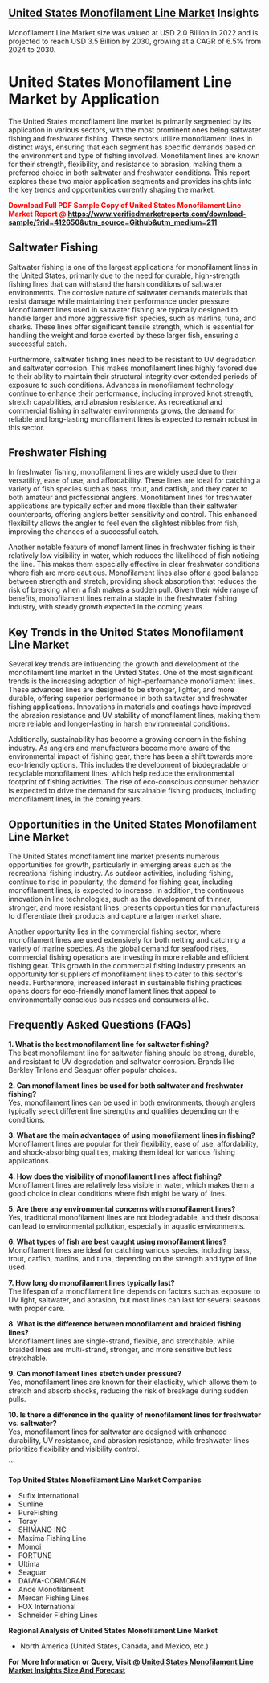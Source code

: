 <h2><a href="https://www.verifiedmarketreports.com/download-sample/?rid=412650&amp;utm_source=Github&amp;utm_medium=211" target="_blank">United States Monofilament Line Market</a> Insights</h2><p>Monofilament Line Market size was valued at USD 2.0 Billion in 2022 and is projected to reach USD 3.5 Billion by 2030, growing at a CAGR of 6.5% from 2024 to 2030.</p><p><h1>United States Monofilament Line Market by Application</h1><p>The United States monofilament line market is primarily segmented by its application in various sectors, with the most prominent ones being saltwater fishing and freshwater fishing. These sectors utilize monofilament lines in distinct ways, ensuring that each segment has specific demands based on the environment and type of fishing involved. Monofilament lines are known for their strength, flexibility, and resistance to abrasion, making them a preferred choice in both saltwater and freshwater conditions. This report explores these two major application segments and provides insights into the key trends and opportunities currently shaping the market.</p><p><strong><p><span class=""><span style="color: #ff0000;"><strong>Download Full PDF Sample Copy of United States Monofilament Line Market Report</strong> @ </span><a href="https://www.verifiedmarketreports.com/download-sample/?rid=412650&amp;utm_source=Github&amp;utm_medium=211" target="_blank">https://www.verifiedmarketreports.com/download-sample/?rid=412650&amp;utm_source=Github&amp;utm_medium=211</a></span></p></strong></p><h2>Saltwater Fishing</h2><p>Saltwater fishing is one of the largest applications for monofilament lines in the United States, primarily due to the need for durable, high-strength fishing lines that can withstand the harsh conditions of saltwater environments. The corrosive nature of saltwater demands materials that resist damage while maintaining their performance under pressure. Monofilament lines used in saltwater fishing are typically designed to handle larger and more aggressive fish species, such as marlins, tuna, and sharks. These lines offer significant tensile strength, which is essential for handling the weight and force exerted by these larger fish, ensuring a successful catch.</p><p>Furthermore, saltwater fishing lines need to be resistant to UV degradation and saltwater corrosion. This makes monofilament lines highly favored due to their ability to maintain their structural integrity over extended periods of exposure to such conditions. Advances in monofilament technology continue to enhance their performance, including improved knot strength, stretch capabilities, and abrasion resistance. As recreational and commercial fishing in saltwater environments grows, the demand for reliable and long-lasting monofilament lines is expected to remain robust in this sector.</p><h2>Freshwater Fishing</h2><p>In freshwater fishing, monofilament lines are widely used due to their versatility, ease of use, and affordability. These lines are ideal for catching a variety of fish species such as bass, trout, and catfish, and they cater to both amateur and professional anglers. Monofilament lines for freshwater applications are typically softer and more flexible than their saltwater counterparts, offering anglers better sensitivity and control. This enhanced flexibility allows the angler to feel even the slightest nibbles from fish, improving the chances of a successful catch.</p><p>Another notable feature of monofilament lines in freshwater fishing is their relatively low visibility in water, which reduces the likelihood of fish noticing the line. This makes them especially effective in clear freshwater conditions where fish are more cautious. Monofilament lines also offer a good balance between strength and stretch, providing shock absorption that reduces the risk of breaking when a fish makes a sudden pull. Given their wide range of benefits, monofilament lines remain a staple in the freshwater fishing industry, with steady growth expected in the coming years.</p><h2>Key Trends in the United States Monofilament Line Market</h2><p>Several key trends are influencing the growth and development of the monofilament line market in the United States. One of the most significant trends is the increasing adoption of high-performance monofilament lines. These advanced lines are designed to be stronger, lighter, and more durable, offering superior performance in both saltwater and freshwater fishing applications. Innovations in materials and coatings have improved the abrasion resistance and UV stability of monofilament lines, making them more reliable and longer-lasting in harsh environmental conditions.</p><p>Additionally, sustainability has become a growing concern in the fishing industry. As anglers and manufacturers become more aware of the environmental impact of fishing gear, there has been a shift towards more eco-friendly options. This includes the development of biodegradable or recyclable monofilament lines, which help reduce the environmental footprint of fishing activities. The rise of eco-conscious consumer behavior is expected to drive the demand for sustainable fishing products, including monofilament lines, in the coming years.</p><h2>Opportunities in the United States Monofilament Line Market</h2><p>The United States monofilament line market presents numerous opportunities for growth, particularly in emerging areas such as the recreational fishing industry. As outdoor activities, including fishing, continue to rise in popularity, the demand for fishing gear, including monofilament lines, is expected to increase. In addition, the continuous innovation in line technologies, such as the development of thinner, stronger, and more resistant lines, presents opportunities for manufacturers to differentiate their products and capture a larger market share.</p><p>Another opportunity lies in the commercial fishing sector, where monofilament lines are used extensively for both netting and catching a variety of marine species. As the global demand for seafood rises, commercial fishing operations are investing in more reliable and efficient fishing gear. This growth in the commercial fishing industry presents an opportunity for suppliers of monofilament lines to cater to this sector's needs. Furthermore, increased interest in sustainable fishing practices opens doors for eco-friendly monofilament lines that appeal to environmentally conscious businesses and consumers alike.</p><h2>Frequently Asked Questions (FAQs)</h2><p><strong>1. What is the best monofilament line for saltwater fishing?</strong><br> The best monofilament line for saltwater fishing should be strong, durable, and resistant to UV degradation and saltwater corrosion. Brands like Berkley Trilene and Seaguar offer popular choices.</p><p><strong>2. Can monofilament lines be used for both saltwater and freshwater fishing?</strong><br> Yes, monofilament lines can be used in both environments, though anglers typically select different line strengths and qualities depending on the conditions.</p><p><strong>3. What are the main advantages of using monofilament lines in fishing?</strong><br> Monofilament lines are popular for their flexibility, ease of use, affordability, and shock-absorbing qualities, making them ideal for various fishing applications.</p><p><strong>4. How does the visibility of monofilament lines affect fishing?</strong><br> Monofilament lines are relatively less visible in water, which makes them a good choice in clear conditions where fish might be wary of lines.</p><p><strong>5. Are there any environmental concerns with monofilament lines?</strong><br> Yes, traditional monofilament lines are not biodegradable, and their disposal can lead to environmental pollution, especially in aquatic environments.</p><p><strong>6. What types of fish are best caught using monofilament lines?</strong><br> Monofilament lines are ideal for catching various species, including bass, trout, catfish, marlins, and tuna, depending on the strength and type of line used.</p><p><strong>7. How long do monofilament lines typically last?</strong><br> The lifespan of a monofilament line depends on factors such as exposure to UV light, saltwater, and abrasion, but most lines can last for several seasons with proper care.</p><p><strong>8. What is the difference between monofilament and braided fishing lines?</strong><br> Monofilament lines are single-strand, flexible, and stretchable, while braided lines are multi-strand, stronger, and more sensitive but less stretchable.</p><p><strong>9. Can monofilament lines stretch under pressure?</strong><br> Yes, monofilament lines are known for their elasticity, which allows them to stretch and absorb shocks, reducing the risk of breakage during sudden pulls.</p><p><strong>10. Is there a difference in the quality of monofilament lines for freshwater vs. saltwater?</strong><br> Yes, monofilament lines for saltwater are designed with enhanced durability, UV resistance, and abrasion resistance, while freshwater lines prioritize flexibility and visibility control.</p>```</p><p><strong>Top United States Monofilament Line Market Companies</strong></p><div data-test-id=""><p><li>Sufix International</li><li> Sunline</li><li> PureFishing</li><li> Toray</li><li> SHIMANO INC</li><li> Maxima Fishing Line</li><li> Momoi</li><li> FORTUNE</li><li> Ultima</li><li> Seaguar</li><li> DAIWA-CORMORAN</li><li> Ande Monofilament</li><li> Mercan Fishing Lines</li><li> FOX International</li><li> Schneider Fishing Lines</li></p><div><strong>Regional Analysis of&nbsp;United States Monofilament Line Market</strong></div><ul><li dir="ltr"><p dir="ltr">North America&nbsp;(United States, Canada, and Mexico, etc.)</p></li></ul><p><strong>For More Information or Query, Visit @&nbsp;</strong><strong><a href="https://www.verifiedmarketreports.com/product/monofilament-line-market/?utm_source=Github&amp;utm_medium=211" target="_blank">United States Monofilament Line Market Insights Size And Forecast</a></strong></p></div>
